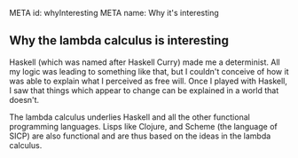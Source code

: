 META id: whyInteresting
META name: Why it's interesting

Why the lambda calculus is interesting
--------------------------------------

Haskell (which was named after Haskell Curry) made me a determinist.
All my logic was leading to something like that, but I couldn't conceive of
how it was able to explain what I perceived as free will.
Once I played with Haskell, I saw that things which appear to change
can be explained in a world that doesn't.

The lambda calculus underlies Haskell and all the other
functional programming languages. Lisps like Clojure, and Scheme
(the language of SICP) are also functional and are thus based on the ideas
in the lambda calculus.
